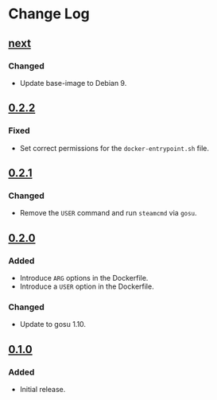 # Change Log

## [next]

### Changed
- Update base-image to Debian 9.

## [0.2.2]

### Fixed
- Set correct permissions for the `docker-entrypoint.sh` file.

## [0.2.1]

### Changed
- Remove the `USER` command and run `steamcmd` via `gosu`.

## [0.2.0]

### Added
- Introduce `ARG` options in the Dockerfile.
- Introduce a `USER` option in the Dockerfile.

### Changed
- Update to gosu 1.10.

## [0.1.0]

### Added
- Initial release.

[next]: https://github.com/dst-academy/docker-steamcmd/compare/v0.2.2...HEAD
[0.2.2]: https://github.com/dst-academy/docker-steamcmd/compare/v0.2.1...v0.2.2
[0.2.1]: https://github.com/dst-academy/docker-steamcmd/compare/v0.2.0...v0.2.1
[0.2.0]: https://github.com/dst-academy/docker-steamcmd/compare/v0.1.0...v0.2.0
[0.1.0]: https://github.com/dst-academy/docker-steamcmd/compare/55cdeb0752d6c6305e667d79f3abba50c459c15e...v0.1.0
